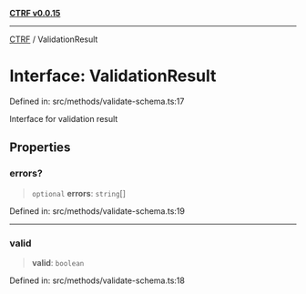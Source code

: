 [**CTRF v0.0.15**](../README.md)

***

[CTRF](../README.md) / ValidationResult

# Interface: ValidationResult

Defined in: src/methods/validate-schema.ts:17

Interface for validation result

## Properties

### errors?

> `optional` **errors**: `string`[]

Defined in: src/methods/validate-schema.ts:19

***

### valid

> **valid**: `boolean`

Defined in: src/methods/validate-schema.ts:18
